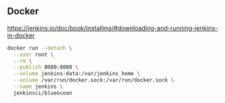 ## Docker

https://jenkins.io/doc/book/installing/#downloading-and-running-jenkins-in-docker

```bash
docker run --detach \
  --user root \
  --rm \
  --publish 8080:8080 \
  --volume jenkins-data:/var/jenkins_home \
  --volume /var/run/docker.sock:/var/run/docker.sock \
  --name jenkins \
  jenkinsci/blueocean
```
